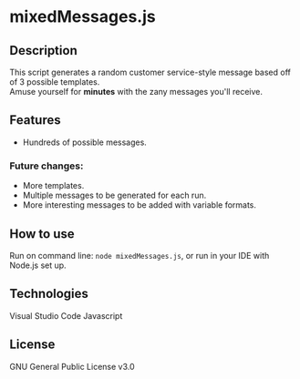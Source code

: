 # mixedMessages.js

## Description
This script generates a random customer service-style message based off of 3 possible templates.  
Amuse yourself for **minutes** with the zany messages you'll receive.

## Features
* Hundreds of possible messages.
### Future changes:
* More templates.
* Multiple messages to be generated for each run.
* More interesting messages to be added with variable formats.

## How to use
Run on command line: `node mixedMessages.js`, or run in your IDE with Node.js set up.

## Technologies
Visual Studio Code
Javascript

## License
GNU General Public License v3.0
